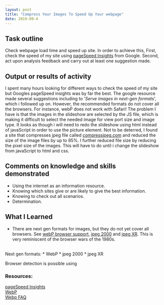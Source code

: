 ```yaml
---
layout: post
title: "Compress Your Images To Speed Up Your webpage"
date: 2019-09-4
---
```


## Task outline
Check webpage load time and speed up site.  In order to achieve this, 
First, check the speed of my site using [pageSpeed Insights](https://developers.google.com/speed/pagespeed/insights/) from Google.
Second, act upon analysis feedback and carry out at least one suggestion made.

## Output or results of activity
I spent many hours looking for different ways to check the speed of my site but Googles pageSpeed insights was by far the best. 
The google resource made several suggestions including to '_Serve images in next-gen formats_', which i followed up on. 
However, the recommended formats do not cover all the browsers. For instance, webP does not work with Safari! The problem I have is that the images in the slideshow are selected by the JS file, which is making it difficult to select the needed image for view port size and image type.  It looks as though i will need to redo the slideshow using html instead of javaScript in order to use the picture element. Not to be deterred, I found a site that compresses jpeg file called [compressjpeg.com](https://compressjpeg.com/) and reduced the size of the image files by up to 85%.  I further reduced file size by reducing the pixel size of the images. This will have to do until i change the slideshow from javaScript to html and css. 

## Comments on knowledge and skills demonstrated 
* Using the internet as an information resource.  
* Knowing which sites give or are likely to give the best information. 
* Knowing to check out all scenarios.
* Determination. 

## What I Learned
* There are next gen formats for images, but they do not yet cover all browsers. See [webP browser support](https://caniuse.com/#feat=webp), [jpeg 2000](https://caniuse.com/#feat=jpeg2000) and [jpeg XR](https://caniuse.com/#feat=jpegxr).  This is very reminiscent of the browser wars of the 1980s.  
<br>
Next gen formats:
* WebP
* jpeg 2000
* jpeg XR

Browser detection is possible using 

### Resources:
[pageSpeed Insights](https://developers.google.com/speed/pagespeed/insights/)<br>
[WebP](https://developers.google.com/speed/webp/faq#how_can_i_detect_browser_support_for_webp)<br>
[Webp FAQ](https://developers.google.com/speed/webp/faq#how_can_i_detect_browser_support_for_webp)

